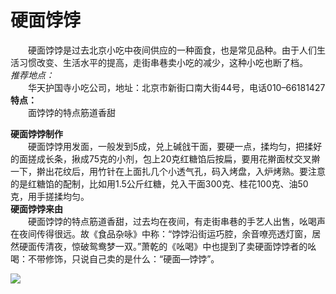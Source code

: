 # 硬面饽饽  

&emsp;&emsp;硬面饽饽是过去北京小吃中夜间供应的一种面食，也是常见品种。由于人们生活习惯改变、生活水平的提高，走街串巷卖小吃的减少，这种小吃也断了档。  
**推荐地点*：*  
&emsp;&emsp;华天护国寺小吃公司，地址：北京市新街口南大街44号，电话010–66181427  
**特点：**  
&emsp;&emsp;面饽饽的特点筋道香甜  

**硬面饽饽制作**  
&emsp;&emsp;硬面饽饽用发面，一般发到5成，兑上碱戗干面，要硬一点，揉均匀，把揉好的面搓成长条，揪成75克的小剂，包上20克红糖馅后按扁，要用花擀面杖交叉擀一下，擀出花纹后，用竹针在上面扎几个小透气孔，码入烤盘，入炉烤熟。要注意的是红糖馅的配制，比如用1.5公斤红糖，兑入干面300克、桂花100克、油50克，用手搓揉均匀。  
**硬面饽饽来由**  
&emsp;&emsp;硬面饽饽的特点筋道香甜，过去均在夜间，有走街串巷的手艺人出售，吆喝声在夜间传得很远。故《食品杂咏》中称：“饽饽沿街运巧腔，余音嘹亮透灯窗，居然硬面传清夜，惊破鸳鸯梦一双。”萧乾的《吆喝》中也提到了卖硬面饽饽者的吆喝：不带修饰，只说自己卖的是什么：“硬面—饽饽”。  

![](https://raw.gitmirror.com/szqq0512/Pic/main/img/202201211933863.png)  
<!-- Last processed: 2025-07-22 03:44:25 -->
